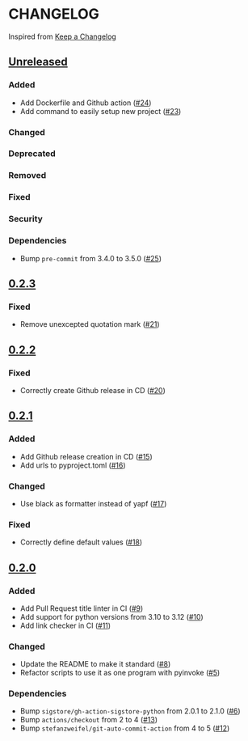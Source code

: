 # CHANGELOG
Inspired from [Keep a Changelog](https://keepachangelog.com/en/1.0.0/)

## [Unreleased]
### Added
- Add Dockerfile and Github action ([#24](https://github.com/MechanicalFlower/magic_combo/pull/24))
- Add command to easily setup new project ([#23](https://github.com/MechanicalFlower/magic_combo/pull/23))
### Changed
### Deprecated
### Removed
### Fixed
### Security
### Dependencies
- Bump `pre-commit` from 3.4.0 to 3.5.0 ([#25](https://github.com/MechanicalFlower/magic_combo/pull/25))

## [0.2.3]
### Fixed
- Remove unexcepted quotation mark ([#21](https://github.com/MechanicalFlower/magic_combo/pull/21))

## [0.2.2]
### Fixed
- Correctly create Github release in CD ([#20](https://github.com/MechanicalFlower/magic_combo/pull/20))

## [0.2.1]
### Added
- Add Github release creation in CD ([#15](https://github.com/MechanicalFlower/magic_combo/pull/15))
- Add urls to pyproject.toml ([#16](https://github.com/MechanicalFlower/magic_combo/pull/16))
### Changed
- Use black as formatter instead of yapf ([#17](https://github.com/MechanicalFlower/magic_combo/pull/17))
### Fixed
- Correctly define default values ([#18](https://github.com/MechanicalFlower/magic_combo/pull/18))

## [0.2.0]
### Added
- Add Pull Request title linter in CI ([#9](https://github.com/MechanicalFlower/magic_combo/pull/9))
- Add support for python versions from 3.10 to 3.12 ([#10](https://github.com/MechanicalFlower/magic_combo/pull/10))
- Add link checker in CI ([#11](https://github.com/MechanicalFlower/magic_combo/pull/11))
### Changed
- Update the README to make it standard ([#8](https://github.com/MechanicalFlower/magic_combo/pull/8))
- Refactor scripts to use it as one program with pyinvoke ([#5](https://github.com/MechanicalFlower/magic_combo/pull/5))
### Dependencies
- Bump `sigstore/gh-action-sigstore-python` from 2.0.1 to 2.1.0 ([#6](https://github.com/MechanicalFlower/magic_combo/pull/6))
- Bump `actions/checkout` from 2 to 4 ([#13](https://github.com/MechanicalFlower/magic_combo/pull/13))
- Bump `stefanzweifel/git-auto-commit-action` from 4 to 5 ([#12](https://github.com/MechanicalFlower/magic_combo/pull/12))

[Unreleased]: https://github.com/MechanicalFlower/magic_combo/compare/0.2.3...HEAD
[0.2.3]: https://github.com/MechanicalFlower/magic_combo/compare/0.2.2...0.2.3
[0.2.2]: https://github.com/MechanicalFlower/magic_combo/compare/0.2.1...0.2.2
[0.2.1]: https://github.com/MechanicalFlower/magic_combo/compare/0.2.0...0.2.1
[0.2.0]: https://github.com/MechanicalFlower/magic_combo/compare/0.1.1...0.2.0